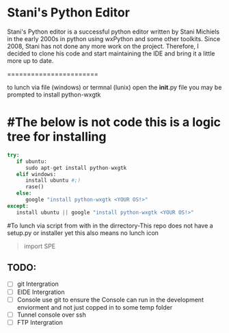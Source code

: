 Stani's Python Editor
=======================

Stani's Python editor is a successful python editor written by Stani Michiels in the early 2000s in python
using wxPython and some other toolkits. Since 2008, Stani has not done any more work on the project. Therefore, I decided to clone his code and start
maintaining the IDE and bring it a little more up to date.

=======================


to lunch 
via file (windows) or termnal (lunix) open the __init__.py file you may be prompted to install python-wxgtk

#The below is not code this is a logic tree for installing
=======================
   
   
```python  
try:
   if ubuntu:
      sudo apt-get install python-wxgtk
   elif windows:
      install ubuntu #;)
      rase()
   else:
      google "install python-wxgtk <YOUR OS!>"
except:
   install ubuntu || google "install python-wxgtk <YOUR OS!>"
   ```
   
   
#To lunch via script from with in the dirrectory-This repo does not have a setup.py or installer yet this also means no lunch icon
>import SPE


## TODO:
- [ ] git Intergration 
- [ ] EIDE Intergration
- [ ] Console use git to ensure the Console can run in the development enviorment and not just copped in to some temp folder
- [ ] Tunnel console over ssh
- [ ] FTP Intergration
